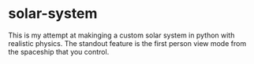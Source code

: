 # solar-system
This is my attempt at makinging a custom solar system in python with realistic physics. The standout feature is the first person view mode from the spaceship that you control.
